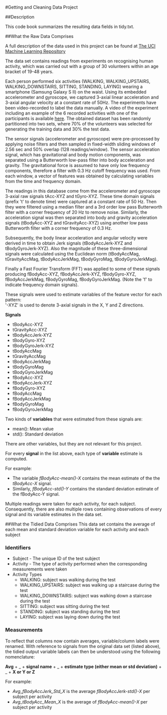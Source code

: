 ﻿#Getting and Cleaning Data Project

##Description

This code book summarizes the resulting data fields in tidy.txt. 


##What the Raw Data Comprises

A full description of the data used in this project can be found at [The UCI Machine Learning Repository](http://archive.ics.uci.edu/ml/datasets/Human+Activity+Recognition+Using+Smartphones)

The data set contains readings from experiments on recognising human activity, which was carried out with a group of 30 volunteers within an age bracket of 19-48 years. 

Each person performed six activities (WALKING, WALKING_UPSTAIRS, WALKING_DOWNSTAIRS, SITTING, STANDING, LAYING) wearing a smartphone (Samsung Galaxy S II) on the waist. Using its embedded accelerometer and gyroscope, we captured 3-axial linear acceleration and 3-axial angular velocity at a constant rate of 50Hz. The experiments have been video-recorded to label the data manually. A video of the experiment including an example of the 6 recorded activities with one of the participants is available [here](http://www.youtube.com/watch?v=XOEN9W05_4A). The obtained dataset has been randomly partitioned into two sets, where 70% of the volunteers was selected for generating the training data and 30% the test data.

The sensor signals (accelerometer and gyroscope) were pre-processed by applying noise filters and then sampled in fixed-width sliding windows of 2.56 sec and 50% overlap (128 readings/window). The sensor acceleration signal, which has gravitational and body motion components, was separated using a Butterworth low-pass filter into body acceleration and gravity. The gravitational force is assumed to have only low frequency components, therefore a filter with 0.3 Hz cutoff frequency was used. From each window, a vector of features was obtained by calculating variables from the time and frequency domain.

The readings in this database come from the accelerometer and gyroscope 3-axial raw signals tAcc-XYZ and tGyro-XYZ. These time domain signals (prefix 't' to denote time) were captured at a constant rate of 50 Hz. Then they were filtered using a median filter and a 3rd order low pass Butterworth filter with a corner frequency of 20 Hz to remove noise. Similarly, the acceleration signal was then separated into body and gravity acceleration signals (tBodyAcc-XYZ and tGravityAcc-XYZ) using another low pass Butterworth filter with a corner frequency of 0.3 Hz. 

Subsequently, the body linear acceleration and angular velocity were derived in time to obtain Jerk signals (tBodyAccJerk-XYZ and tBodyGyroJerk-XYZ). Also the magnitude of these three-dimensional signals were calculated using the Euclidean norm (tBodyAccMag, tGravityAccMag, tBodyAccJerkMag, tBodyGyroMag, tBodyGyroJerkMag). 

Finally a Fast Fourier Transform (FFT) was applied to some of these signals producing fBodyAcc-XYZ, fBodyAccJerk-XYZ, fBodyGyro-XYZ, fBodyAccJerkMag, fBodyGyroMag, fBodyGyroJerkMag. (Note the 'f' to indicate frequency domain signals). 

These signals were used to estimate variables of the feature vector for each pattern:  
'-XYZ' is used to denote 3-axial signals in the X, Y and Z directions.

**Signals**
* tBodyAcc-XYZ
* tGravityAcc-XYZ
* tBodyAccJerk-XYZ
* tBodyGyro-XYZ
* tBodyGyroJerk-XYZ
* tBodyAccMag
* tGravityAccMag
* tBodyAccJerkMag
* tBodyGyroMag
* tBodyGyroJerkMag
* fBodyAcc-XYZ
* fBodyAccJerk-XYZ
* fBodyGyro-XYZ
* fBodyAccMag
* fBodyAccJerkMag
* fBodyGyroMag
* fBodyGyroJerkMag

Two kinds of **variables** that were estimated from these signals are: 
* mean(): Mean value
* std(): Standard deviation

There are other variables, but they are not relevant for this project.

For every **signal** in the list above, each type of **variable** estimate is computed. 

For example:
* The variable _fBodyAcc-mean()-X_ contains the mean estimate of the the _tBodyAcc-X_ signal. 
* Similarly, _fBodyAcc-std()-Y_ contains the standard deviation estimate of the fBodyAcc-Y signal.

Multiple readings were taken for each activity, for each subject. Consequently, there are also multiple rows containing observations of every signal and its variable estimates in the data set.


##What the Tidied Data Comprises
This data set contains the average of each mean and standard deviation variable for each activity and each subject


### Identifiers
* Subject - The unique ID of the test subject
* Activity - The type of activity performed when the corresponding measurements were taken
 * Activity Types
   * WALKING: subject was walking during the test
   * WALKING_UPSTAIRS: subject was walking up a staircase during the test
   * WALKING_DOWNSTAIRS: subject was walking down a staircase during the test
   * SITTING: subject was sitting during the test
   * STANDING: subject was standing during the test
   * LAYING: subject was laying down during the test

### Measurements
To reflect that columns now contain averages, variable/column labels were renamed. With reference to signals from the original data set (listed above), the tidied output variable labels can then be understood using the following nomenclature:

**Avg** + _ + **signal name** + _ + **estimate type (either mean or std deviation)** + _ + **X or Y or Z**

For example:
* _Avg_fBodyAccJerk_Std_X_ is the average  _fBodyAccJerk-std()-X_ per subject per activity
* _Avg_tBodyAcc_Mean_X_ is the average of _fBodyAcc-mean()-X_ per subject per activity

